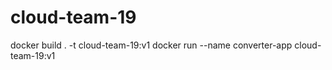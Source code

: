 # cloud-team-19

docker build . -t cloud-team-19:v1
docker run --name converter-app  cloud-team-19:v1